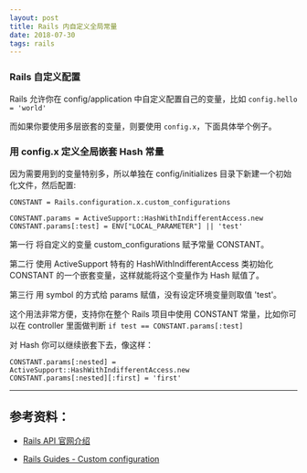 ```yaml
---
layout: post
title: Rails 内自定义全局常量
date: 2018-07-30
tags: rails
---
```


### Rails 自定义配置

Rails 允许你在 config/application 中自定义配置自己的变量，比如 `config.hello = 'world'`

而如果你要使用多层嵌套的变量，则要使用 `config.x`，下面具体举个例子。

### 用 config.x 定义全局嵌套 Hash 常量

因为需要用到的变量特别多，所以单独在 config/initializes 目录下新建一个初始化文件，然后配置:

```
CONSTANT = Rails.configuration.x.custom_configurations

CONSTANT.params = ActiveSupport::HashWithIndifferentAccess.new
CONSTANT.params[:test] = ENV["LOCAL_PARAMETER"] || 'test'
```

第一行 将自定义的变量 custom_configurations 赋予常量 CONSTANT。

第二行 使用 ActiveSupport 特有的 HashWithIndifferentAccess 类初始化 CONSTANT 的一个嵌套变量，这样就能将这个变量作为 Hash 赋值了。

第三行 用 symbol 的方式给 params 赋值，没有设定环境变量则取值 'test'。

这个用法非常方便，支持你在整个 Rails 项目中使用 CONSTANT 常量，比如你可以在 controller 里面做判断 `if test == CONSTANT.params[:test]`

对 Hash 你可以继续嵌套下去，像这样：

```
CONSTANT.params[:nested] = ActiveSupport::HashWithIndifferentAccess.new
CONSTANT.params[:nested][:first] = 'first'
```

---

## 参考资料：

* [Rails API 官网介绍](https://api.rubyonrails.org/v5.1/classes/ActiveSupport/HashWithIndifferentAccess.html)

* [Rails Guides - Custom configuration](https://guides.rubyonrails.org/v4.2/configuring.html#custom-configuration)